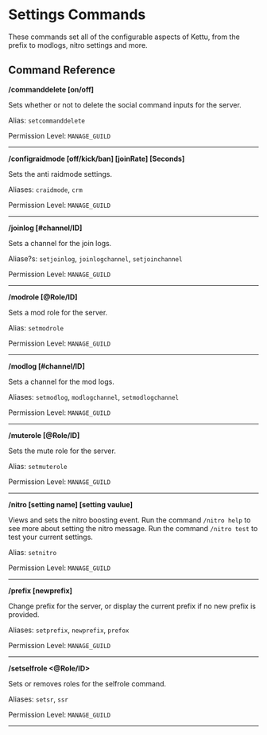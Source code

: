 # Settings Commands

These commands set all of the configurable aspects of Kettu, from the prefix to modlogs, nitro settings and more.

## Command Reference

**/commanddelete [on/off]**

Sets whether or not to delete the social command inputs for the server.

Alias: `setcommanddelete`

Permission Level: `MANAGE_GUILD`

-----------

**/configraidmode [off/kick/ban] [joinRate] [Seconds]**

Sets the anti raidmode settings.

Aliases: `craidmode`, `crm`

Permission Level: `MANAGE_GUILD`

-----------

**/joinlog [#channel/ID]**

Sets a channel for the join logs.

Aliase?s: `setjoinlog`, `joinlogchannel`, `setjoinchannel`

Permission Level: `MANAGE_GUILD`

----------

**/modrole [@Role/ID]**

Sets a mod role for the server.

Alias: `setmodrole`

Permission Level: `MANAGE_GUILD`

-----------

**/modlog [#channel/ID]**

Sets a channel for the mod logs.

Aliases: `setmodlog`, `modlogchannel`, `setmodlogchannel`

Permission Level: `MANAGE_GUILD`

-----------

**/muterole [@Role/ID]**

Sets the mute role for the server.

Alias: `setmuterole`

Permission Level: `MANAGE_GUILD`

-----------

**/nitro [setting name] [setting vaulue]**

Views and sets the nitro boosting event. Run the command `/nitro help` to see more about setting the nitro message. Run the command `/nitro test` to test your current settings.

Alias: `setnitro`

Permission Level: `MANAGE_GUILD`

-----------

**/prefix [newprefix]**

Change prefix for the server, or display the current prefix if no new prefix is provided.

Aliases: `setprefix`, `newprefix`, `prefox`

Permission Level: `MANAGE_GUILD`

-----------

**/setselfrole <@Role/ID>**

Sets or removes roles for the selfrole command.

Aliases: `setsr`, `ssr`

Permission Level: `MANAGE_GUILD`

-----------
